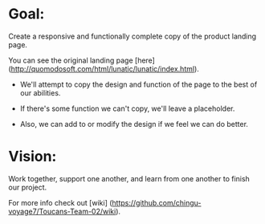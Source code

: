 # Goal:

Create a responsive and functionally complete copy of the product 
landing page.

You can see the original landing page [here] 
(http://quomodosoft.com/html/lunatic/lunatic/index.html).

- We'll attempt to copy the design and function of the page to the best of 
our abilities.

- If there's some function we can't copy, we'll leave a placeholder.

- Also, we can add to or modify the design if we feel we can do better.


# Vision:


Work together, support one another, and learn from one another to finish 
our project.

For more info check out [wiki] (https://github.com/chingu-voyage7/Toucans-Team-02/wiki).
